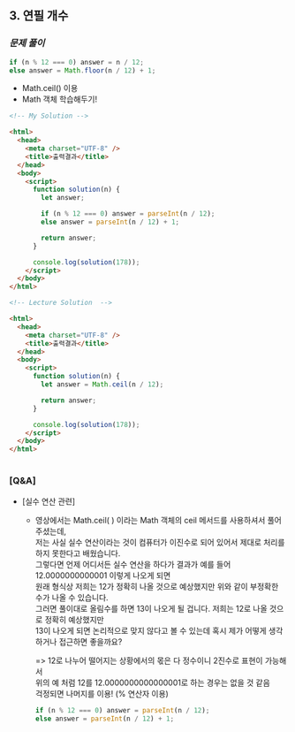 ## 3. 연필 개수

### _문제 풀이_

```js
if (n % 12 === 0) answer = n / 12;
else answer = Math.floor(n / 12) + 1;
```

- Math.ceil() 이용
- Math 객체 학습해두기!

```html
<!-- My Solution -->

<html>
  <head>
    <meta charset="UTF-8" />
    <title>출력결과</title>
  </head>
  <body>
    <script>
      function solution(n) {
        let answer;

        if (n % 12 === 0) answer = parseInt(n / 12);
        else answer = parseInt(n / 12) + 1;

        return answer;
      }

      console.log(solution(178));
    </script>
  </body>
</html>
```

```html
<!-- Lecture Solution  -->

<html>
  <head>
    <meta charset="UTF-8" />
    <title>출력결과</title>
  </head>
  <body>
    <script>
      function solution(n) {
        let answer = Math.ceil(n / 12);

        return answer;
      }

      console.log(solution(178));
    </script>
  </body>
</html>
```

#

### [Q&A]

- [실수 연산 관련]

  - 영상에서는 Math.ceil( ) 이라는 Math 객체의 ceil 메서드를 사용하셔서 풀어주셨는데, <br/>
    저는 사실 실수 연산이라는 것이 컴퓨터가 이진수로 되어 있어서 제대로 처리를 하지 못한다고 배웠습니다. <br/>
    그렇다면 언제 어디서든 실수 연산을 하다가 결과가 예를 들어 12.0000000000001 이렇게 나오게 되면 <br/>
    원래 형식상 저희는 12가 정확히 나올 것으로 예상했지만 위와 같이 부정확한 수가 나올 수 있습니다. <br/>
    그러면 풀이대로 올림수를 하면 13이 나오게 될 겁니다. 저희는 12로 나올 것으로 정확히 예상했지만 <br/>
    13이 나오게 되면 논리적으로 맞지 않다고 볼 수 있는데 혹시 제가 어떻게 생각하거나 접근하면 좋을까요? <br/>

    => 12로 나누어 떨어지는 상황에서의 몫은 다 정수이니 2진수로 표현이 가능해서 <br/>
    위의 예 처럼 12를 12.0000000000000001로 하는 경우는 없을 것 같음 <br/>
    걱정되면 나머지를 이용! (% 연산자 이용)

    ```js
    if (n % 12 === 0) answer = parseInt(n / 12);
    else answer = parseInt(n / 12) + 1;
    ```
